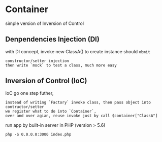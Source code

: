 Container
===============
simple version of Inversion of Control

Denpendencies Injection (DI)
---------------
with DI concept, invoke new ClassA() to create instance should `obmit`

	constructor/setter injection
	then write `mock` to test a class, much more easy

Inversion of Control (IoC)
----------------
IoC go one step futher,

	instead of writing `Factory` invoke class, then pass object into contructor/setter
	we register what to do into `Container`,
	over and over agian, reuse invoke just by call $container["ClassA"]

run app by built-in server in PHP (version > 5.6)

	php -S 0.0.0.0:3000 index.php